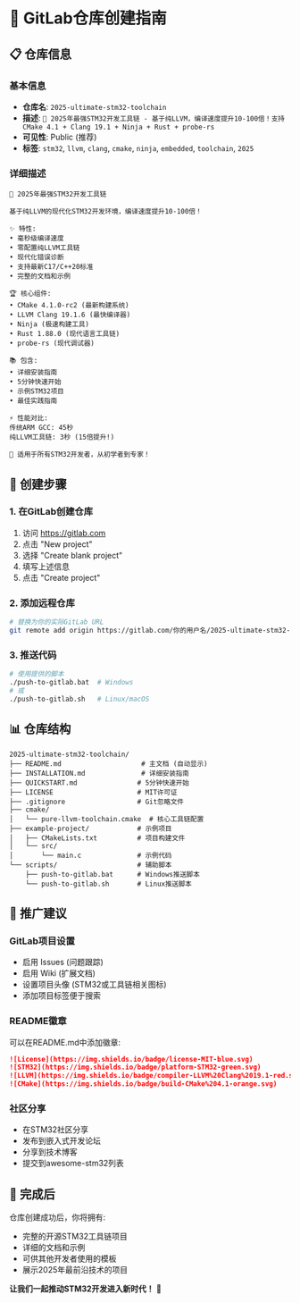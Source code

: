 # 🚀 GitLab仓库创建指南

## 📋 仓库信息

### 基本信息
- **仓库名**: `2025-ultimate-stm32-toolchain`
- **描述**: `🚀 2025年最强STM32开发工具链 - 基于纯LLVM，编译速度提升10-100倍！支持CMake 4.1 + Clang 19.1 + Ninja + Rust + probe-rs`
- **可见性**: Public (推荐)
- **标签**: `stm32`, `llvm`, `clang`, `cmake`, `ninja`, `embedded`, `toolchain`, `2025`

### 详细描述
```
🚀 2025年最强STM32开发工具链

基于纯LLVM的现代化STM32开发环境，编译速度提升10-100倍！

✨ 特性:
• 毫秒级编译速度
• 零配置纯LLVM工具链
• 现代化错误诊断
• 支持最新C17/C++20标准
• 完整的文档和示例

🏆 核心组件:
• CMake 4.1.0-rc2 (最新构建系统)
• LLVM Clang 19.1.6 (最快编译器)
• Ninja (极速构建工具)
• Rust 1.88.0 (现代语言工具链)
• probe-rs (现代调试器)

📚 包含:
• 详细安装指南
• 5分钟快速开始
• 示例STM32项目
• 最佳实践指南

⚡ 性能对比:
传统ARM GCC: 45秒
纯LLVM工具链: 3秒 (15倍提升!)

🎯 适用于所有STM32开发者，从初学者到专家！
```

## 🔧 创建步骤

### 1. 在GitLab创建仓库
1. 访问 https://gitlab.com
2. 点击 "New project"
3. 选择 "Create blank project"
4. 填写上述信息
5. 点击 "Create project"

### 2. 添加远程仓库
```bash
# 替换为你的实际GitLab URL
git remote add origin https://gitlab.com/你的用户名/2025-ultimate-stm32-toolchain.git
```

### 3. 推送代码
```bash
# 使用提供的脚本
./push-to-gitlab.bat  # Windows
# 或
./push-to-gitlab.sh   # Linux/macOS
```

## 📊 仓库结构

```
2025-ultimate-stm32-toolchain/
├── README.md                    # 主文档 (自动显示)
├── INSTALLATION.md              # 详细安装指南
├── QUICKSTART.md               # 5分钟快速开始
├── LICENSE                     # MIT许可证
├── .gitignore                  # Git忽略文件
├── cmake/
│   └── pure-llvm-toolchain.cmake  # 核心工具链配置
├── example-project/            # 示例项目
│   ├── CMakeLists.txt          # 项目构建文件
│   └── src/
│       └── main.c              # 示例代码
└── scripts/                    # 辅助脚本
    ├── push-to-gitlab.bat      # Windows推送脚本
    └── push-to-gitlab.sh       # Linux推送脚本
```

## 🌟 推广建议

### GitLab项目设置
- 启用 Issues (问题跟踪)
- 启用 Wiki (扩展文档)
- 设置项目头像 (STM32或工具链相关图标)
- 添加项目标签便于搜索

### README徽章
可以在README.md中添加徽章:
```markdown
![License](https://img.shields.io/badge/license-MIT-blue.svg)
![STM32](https://img.shields.io/badge/platform-STM32-green.svg)
![LLVM](https://img.shields.io/badge/compiler-LLVM%20Clang%2019.1-red.svg)
![CMake](https://img.shields.io/badge/build-CMake%204.1-orange.svg)
```

### 社区分享
- 在STM32社区分享
- 发布到嵌入式开发论坛
- 分享到技术博客
- 提交到awesome-stm32列表

## 🎉 完成后

仓库创建成功后，你将拥有:
- 完整的开源STM32工具链项目
- 详细的文档和示例
- 可供其他开发者使用的模板
- 展示2025年最前沿技术的项目

**让我们一起推动STM32开发进入新时代！** 🚀
